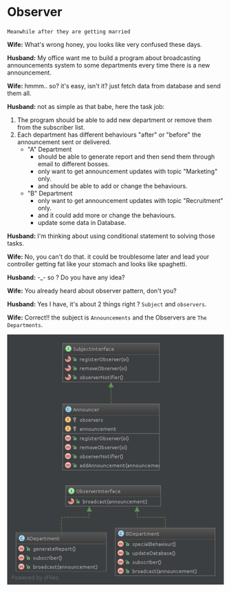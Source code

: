 Observer
====================


`Meanwhile after they are getting married`


**Wife:** What's wrong honey, you looks like very confused these days.

**Husband:** My office want me to build a program about broadcasting announcements system to some departments every time there is a new announcement.

**Wife:** hmmm.. so? it's easy, isn't it? just fetch data from database and send them all.

**Husband:** not as simple as that babe, here the task job:

 1. The program should be able to add new department or remove them from the subscriber list.
 2. Each department has different behaviours "after" or "before" the announcement sent or delivered.
    - "A" Department
        - should be able to generate report and then send them through email to different bosses.
        - only want to get announcement updates with topic "Marketing" only.
        - and should be able to add or change the behaviours.
    - "B" Department
        - only want to get announcement updates with topic "Recruitment" only.
        - and it could add more or change the behaviours.
        - update some data in Database.

**Husband:** I'm thinking about using conditional statement to solving those tasks.

**Wife:** No, you can't do that. it could be troublesome later and lead your controller getting fat like your stomach and looks like spaghetti.

**Husband:** -_- so ? Do you have any idea?

**Wife:** You already heard about observer pattern, don't you?

**Husband:** Yes I have, it's about 2 things right ? `Subject` and `observers`.

**Wife:** Correct!! the subject is `Announcements` and the Observers are `The Departments`.

![strategy diagram](diagram.png?raw=true "strategy diagram")
